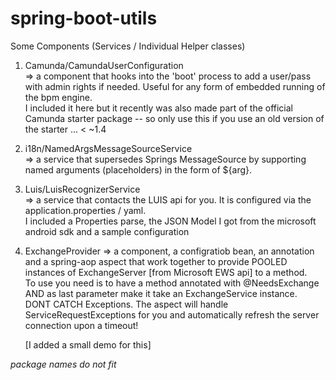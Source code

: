 # spring-boot-utils
Some Components (Services / Individual Helper classes)

1. Camunda/CamundaUserConfiguration<br/>
	=> a component that hooks into the 'boot' process to add a user/pass with admin rights if needed. Useful for any form of embedded running of the bpm engine.<br/>
	I included it here but it recently was also made part of the official Camunda starter package -- so only use this if you use an old version of the starter ... < ~1.4

2. i18n/NamedArgsMessageSourceService <br/>
	=> a service that supersedes Springs MessageSource by supporting named arguments (placeholders) in the form of ${arg}.
	
3. Luis/LuisRecognizerService<br/>
	=> a service that contacts the LUIS api for you. It is configured via the application.properties / yaml.<br/>
	I included a Properties parse, the JSON Model I got from the microsoft android sdk and a sample configuration
	
4. ExchangeProvider
	=> a component, a configratiob bean, an annotation and a spring-aop aspect that work together to provide POOLED instances of ExchangeServer [from Microsoft EWS api] to a method.<br/>
	To use you need is to have a method annotated with @NeedsExchange AND as last parameter make it take an ExchangeService instance.<br/>
	DONT CATCH Exceptions. The aspect will handle ServiceRequestExceptions for you and automatically refresh the server connection upon a timeout!
	
	[I added a small demo for this]  
	
*package names do not fit*